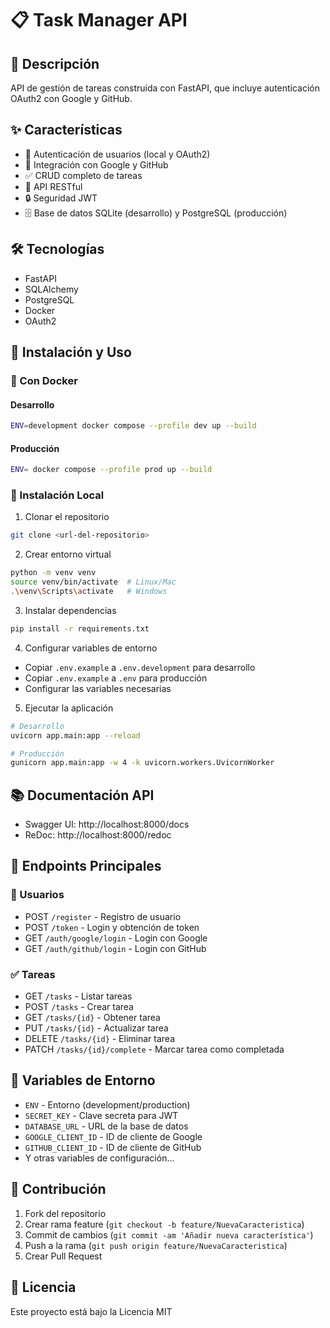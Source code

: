 # 📋 Task Manager API

## 🚀 Descripción
API de gestión de tareas construida con FastAPI, que incluye autenticación OAuth2 con Google y GitHub.

## ✨ Características
- 👤 Autenticación de usuarios (local y OAuth2)
- 🔐 Integración con Google y GitHub
- ✅ CRUD completo de tareas
- 📱 API RESTful
- 🔒 Seguridad JWT
- 🗄️ Base de datos SQLite (desarrollo) y PostgreSQL (producción)

## 🛠️ Tecnologías
- FastAPI
- SQLAlchemy
- PostgreSQL
- Docker
- OAuth2

## 🚀 Instalación y Uso

### 🐳 Con Docker

#### Desarrollo
```bash
ENV=development docker compose --profile dev up --build
```

#### Producción
```bash
ENV= docker compose --profile prod up --build
```

### 🔧 Instalación Local
1. Clonar el repositorio
```bash
git clone <url-del-repositorio>
```

2. Crear entorno virtual
```bash
python -m venv venv
source venv/bin/activate  # Linux/Mac
.\venv\Scripts\activate   # Windows
```

3. Instalar dependencias
```bash
pip install -r requirements.txt
```

4. Configurar variables de entorno
- Copiar `.env.example` a `.env.development` para desarrollo
- Copiar `.env.example` a `.env` para producción
- Configurar las variables necesarias

5. Ejecutar la aplicación
```bash
# Desarrollo
uvicorn app.main:app --reload

# Producción
gunicorn app.main:app -w 4 -k uvicorn.workers.UvicornWorker
```

## 📚 Documentación API
- Swagger UI: http://localhost:8000/docs
- ReDoc: http://localhost:8000/redoc

## 🔑 Endpoints Principales

### 👤 Usuarios
- POST `/register` - Registro de usuario
- POST `/token` - Login y obtención de token
- GET `/auth/google/login` - Login con Google
- GET `/auth/github/login` - Login con GitHub

### ✅ Tareas
- GET `/tasks` - Listar tareas
- POST `/tasks` - Crear tarea
- GET `/tasks/{id}` - Obtener tarea
- PUT `/tasks/{id}` - Actualizar tarea
- DELETE `/tasks/{id}` - Eliminar tarea
- PATCH `/tasks/{id}/complete` - Marcar tarea como completada

## 🔐 Variables de Entorno
- `ENV` - Entorno (development/production)
- `SECRET_KEY` - Clave secreta para JWT
- `DATABASE_URL` - URL de la base de datos
- `GOOGLE_CLIENT_ID` - ID de cliente de Google
- `GITHUB_CLIENT_ID` - ID de cliente de GitHub
- Y otras variables de configuración...

## 👥 Contribución
1. Fork del repositorio
2. Crear rama feature (`git checkout -b feature/NuevaCaracteristica`)
3. Commit de cambios (`git commit -am 'Añadir nueva característica'`)
4. Push a la rama (`git push origin feature/NuevaCaracteristica`)
5. Crear Pull Request

## 📝 Licencia
Este proyecto está bajo la Licencia MIT
```